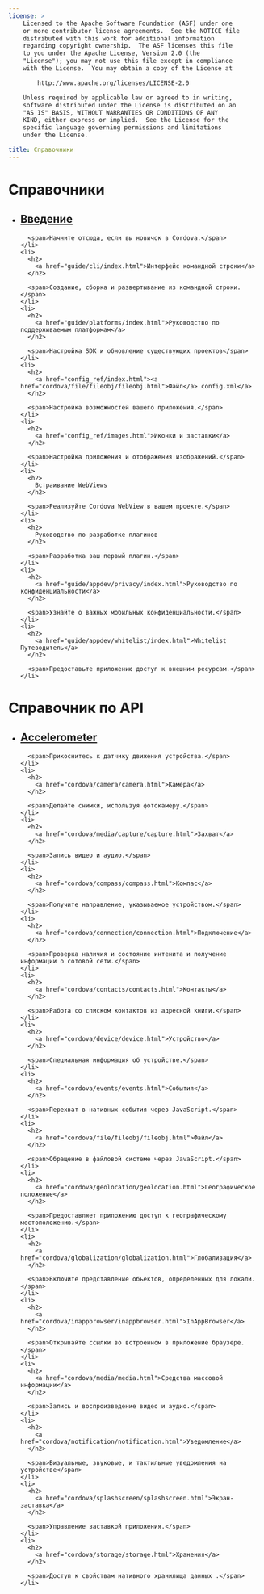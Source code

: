 ```yaml
---
license: >
    Licensed to the Apache Software Foundation (ASF) under one
    or more contributor license agreements.  See the NOTICE file
    distributed with this work for additional information
    regarding copyright ownership.  The ASF licenses this file
    to you under the Apache License, Version 2.0 (the
    "License"); you may not use this file except in compliance
    with the License.  You may obtain a copy of the License at

        http://www.apache.org/licenses/LICENSE-2.0

    Unless required by applicable law or agreed to in writing,
    software distributed under the License is distributed on an
    "AS IS" BASIS, WITHOUT WARRANTIES OR CONDITIONS OF ANY
    KIND, either express or implied.  See the License for the
    specific language governing permissions and limitations
    under the License.

title: Справочники
---
```


<div id="old-home">
  <h1>
    Справочники
  </h1>

  <ul>
    <li>
      <h2>
        <a href="guide/overview/index.html">Введение</a>
      </h2>

      <span>Начните отсюда, если вы новичок в Cordova.</span>
    </li>
    <li>
      <h2>
        <a href="guide/cli/index.html">Интерфейс командной строки</a>
      </h2>

      <span>Создание, сборка и развертывание из командной строки.</span>
    </li>
    <li>
      <h2>
        <a href="guide/platforms/index.html">Руководство по поддерживаемым платформам</a>
      </h2>

      <span>Настройка SDK и обновление существующих проектов</span>
    </li>
    <li>
      <h2>
        <a href="config_ref/index.html"><a href="cordova/file/fileobj/fileobj.html">Файл</a> config.xml</a>
      </h2>

      <span>Настройка возможностей вашего приложения.</span>
    </li>
    <li>
      <h2>
        <a href="config_ref/images.html">Иконки и заставки</a>
      </h2>

      <span>Настройка приложения и отображения изображений.</span>
    </li>
    <li>
      <h2>
        Встраивание WebViews
      </h2>

      <span>Реализуйте Cordova WebView в вашем проекте.</span>
    </li>
    <li>
      <h2>
        Руководство по разработке плагинов
      </h2>

      <span>Разработка ваш первый плагин.</span>
    </li>
    <li>
      <h2>
        <a href="guide/appdev/privacy/index.html">Руководство по конфиденциальности</a>
      </h2>

      <span>Узнайте о важных мобильных конфиденциальности.</span>
    </li>
    <li>
      <h2>
        <a href="guide/appdev/whitelist/index.html">Whitelist Путеводитель</a>
      </h2>

      <span>Предоставьте приложению доступ к внешним ресурсам.</span>
    </li>
  </ul>

  <h1>
    Справочник по API
  </h1>

  <ul>
    <li>
      <h2>
        <a href="cordova/accelerometer/accelerometer.html">Accelerometer</a>
      </h2>

      <span>Прикоснитесь к датчику движения устройства.</span>
    </li>
    <li>
      <h2>
        <a href="cordova/camera/camera.html">Камера</a>
      </h2>

      <span>Делайте снимки, используя фотокамеру.</span>
    </li>
    <li>
      <h2>
        <a href="cordova/media/capture/capture.html">Захват</a>
      </h2>

      <span>Запись видео и аудио.</span>
    </li>
    <li>
      <h2>
        <a href="cordova/compass/compass.html">Компас</a>
      </h2>

      <span>Получите направление, указываемое устройством.</span>
    </li>
    <li>
      <h2>
        <a href="cordova/connection/connection.html">Подключение</a>
      </h2>

      <span>Проверка наличия и состояние интенита и получение информации о сотовой сети.</span>
    </li>
    <li>
      <h2>
        <a href="cordova/contacts/contacts.html">Контакты</a>
      </h2>

      <span>Работа со списком контактов из адресной книги.</span>
    </li>
    <li>
      <h2>
        <a href="cordova/device/device.html">Устройство</a>
      </h2>

      <span>Специальная информация об устройстве.</span>
    </li>
    <li>
      <h2>
        <a href="cordova/events/events.html">События</a>
      </h2>

      <span>Перехват в нативных события через JavaScript.</span>
    </li>
    <li>
      <h2>
        <a href="cordova/file/fileobj/fileobj.html">Файл</a>
      </h2>

      <span>Обращение в файловой системе через JavaScript.</span>
    </li>
    <li>
      <h2>
        <a href="cordova/geolocation/geolocation.html">Географическое положение</a>
      </h2>

      <span>Предоставляет приложению доступ к географическому местоположению.</span>
    </li>
    <li>
      <h2>
        <a href="cordova/globalization/globalization.html">Глобализация</a>
      </h2>

      <span>Включите представление объектов, определенных для локали.</span>
    </li>
    <li>
      <h2>
        <a href="cordova/inappbrowser/inappbrowser.html">InAppBrowser</a>
      </h2>

      <span>Открывайте ссылки во встроенном в приложение браузере.</span>
    </li>
    <li>
      <h2>
        <a href="cordova/media/media.html">Средства массовой информации</a>
      </h2>

      <span>Запись и воспроизведение видео и аудио.</span>
    </li>
    <li>
      <h2>
        <a href="cordova/notification/notification.html">Уведомление</a>
      </h2>

      <span>Визуальные, звуковые, и тактильные уведомления на устройстве</span>
    </li>
    <li>
      <h2>
        <a href="cordova/splashscreen/splashscreen.html">Экран-заставка</a>
      </h2>

      <span>Управление заставкой приложения.</span>
    </li>
    <li>
      <h2>
        <a href="cordova/storage/storage.html">Хранения</a>
      </h2>

      <span>Доступ к свойствам нативного хранилища данных .</span>
    </li>
  </ul>
</div>
